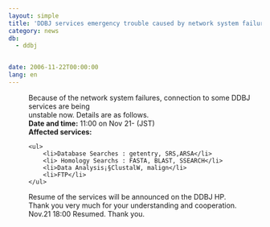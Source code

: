 ```yaml
---
layout: simple
title: 'DDBJ services emergency trouble caused by network system failure'
category: news
db:
  - ddbj


date: 2006-11-22T00:00:00
lang: en
---
```


<html>
<dd>Because of the network system failures, connection to some DDBJ services are being<br> unstable now. Details are as follows.
<dd><b>Date and time:</b> 11:00 on Nov 21- (JST)
<dd><b>Affected services:</b>

    <ul>
        <li>Database Searches : getentry, SRS,ARSA</li>
        <li> Homology Searchs : FASTA, BLAST, SSEARCH</li>
        <li>Data Analysis¡§ClustalW, malign</li>
        <li>FTP</li>
    </ul>
<dd>Resume of the services will be announced on the DDBJ HP.<br> Thank you very much for your understanding and cooperation.
<dd><span class="icon_d-triangle">Nov.21 18:00 Resumed. Thank you. </span></dd>
</dd>
</dd>
</dd>
</dd>
</html>
